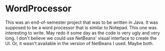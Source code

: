 # WordProcessor

This was an end-of-semester project that was to be written in Java. It was supposed to be a word processor that is similar to Notepad. This one was interesting to write. May redo it some day as the code is very ugly and very long. I don't believe we could use NetBeans' visual interface to create the UI. Or, it wasn't available in the version of NetBeans I used. Maybe both.
